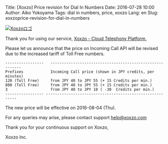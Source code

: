 Title: [Xoxzo] Price revision for Dial In Numbers
Date: 2016-07-28 10:00
Author: Aiko Yokoyama
Tags: dial in numbers, price, xoxzo
Lang: en
Slug: xoxzoprice-revision-for-dial-in-numbers

[![Xoxzoロゴ]({filename}/images/xoxzo-logo-02.png)](https://www.xoxzo.com/en/)

Thank you for using our service, [Xoxzo - Cloud Telephony
Platform.](https://www.xoxzo.com/en/)

Please let us announce that the price on Incoming Call API will be
revised due to the increased tariff of Toll Free numbers.

    -----------------   ---------------------------------------------------------
    Prefixes            Incoming Call price (shown in JPY credits, per minutes)
    120 (Toll Free)     from JPY 40 to JPY 55 (+ 15 Credits per min.)
    800 (Toll Free)     from JPY 40 to JPY 55 (+ 15 Credits per min.)
    3                   from JPY 40 to JPY 10 ( -30  Credits per min.)
    ----------------- ---------------------------------------------------------

The new price will be effective on 2016-08-04 (Thu).

For any queries may arise, please contact support <help@xoxzo.com>

Thank you for your continuous support on Xoxzo,

Xoxzo Inc.
